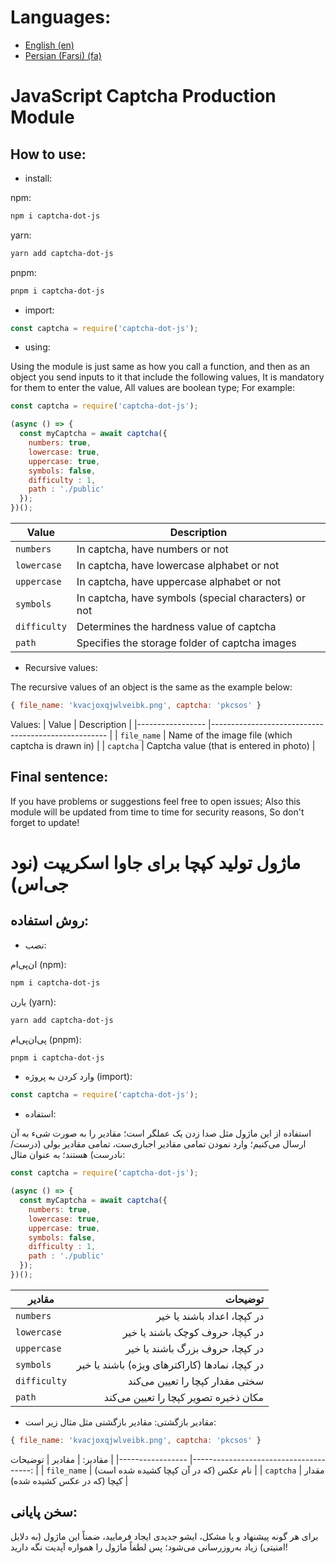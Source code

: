 # Languages:
- [English (en)](#javascript-captcha-production-module)
- [Persian (Farsi) (fa)](#%D9%85%D8%A7%DA%98%D9%88%D9%84-%D8%AA%D9%88%D9%84%DB%8C%D8%AF-%DA%A9%D9%BE%DA%86%D8%A7-%D8%A8%D8%B1%D8%A7%DB%8C-%D8%AC%D8%A7%D9%88%D8%A7-%D8%A7%D8%B3%DA%A9%D8%B1%DB%8C%D9%BE%D8%AA-%D9%86%D9%88%D8%AF-%D8%AC%DB%8C%D8%A7%D8%B3)

# JavaScript Captcha Production Module

## How to use:

- install:

npm:
```bash
npm i captcha-dot-js
```
yarn:
```bash
yarn add captcha-dot-js
```
pnpm:
```bash
pnpm i captcha-dot-js
```

- import:

```javascript
const captcha = require('captcha-dot-js');
```

- using:

Using the module is just same as how you call a function, and then as an object you send inputs to it that include the following values, It is mandatory for them to enter the value, All values are boolean type; For example:

```javascript
const captcha = require('captcha-dot-js');

(async () => {
  const myCaptcha = await captcha({
    numbers: true,
    lowercase: true,
    uppercase: true,
    symbols: false,
    difficulty : 1,
    path : './public'
  });
})();
```

| Value           	| Description                                          	|
|-----------------	|------------------------------------------------------	|
| ```numbers```   	| In captcha, have numbers or not                      	|
| ```lowercase``` 	| In captcha, have lowercase alphabet or not           	|
| ```uppercase``` 	| In captcha, have uppercase alphabet or not           	|
| ```symbols```   	| In captcha, have symbols (special characters) or not 	|
| ```difficulty```   	| Determines the hardness value of captcha  	|
| ```path```   	| Specifies the storage folder of captcha images   	|



- Recursive values:

‍‍The recursive values of an object is the same as the example below:

```javascript
{ file_name: 'kvacjoxqjwlveibk.png', captcha: 'pkcsos' }
```

Values:
| Value           	| Description                                        	|
|-----------------	|----------------------------------------------------	|
| ```file_name``` 	| Name of the image file (which captcha is drawn in) 	|
| ```captcha```   	| Captcha value (that is entered in photo)           	|

## Final sentence:

If you have problems or suggestions feel free to open issues; Also this module will be updated from time to time for security reasons, So don't forget to update!


#  ماژول تولید کپچا برای جاوا اسکریپت (نود جی‌اس)

## روش استفاده:

- نصب:

ان‌پی‌ام (npm):
```bash
npm i captcha-dot-js
```
یارن (yarn):
```bash
yarn add captcha-dot-js
```
پی‌ان‌پی‌ام (pnpm):
```bash
pnpm i captcha-dot-js
```

- وارد کردن به پروژه (import):
```javascript
const captcha = require('captcha-dot-js');
```

- استفاده:

استفاده از این ماژول مثل صدا زدن یک عملگر است؛ مقادیر را به صورت شیء به آن ارسال می‌کنیم؛ وارد نمودن تمامی مقادیر اجباری‌ست، تمامی مقادیر بولی (درست/نادرست) هستند؛ به عنوان مثال:
```javascript
const captcha = require('captcha-dot-js');

(async () => {
  const myCaptcha = await captcha({
    numbers: true,
    lowercase: true,
    uppercase: true,
    symbols: false,
    difficulty : 1,
    path : './public'
  });
})();
```
| مقادیر          	|                                        توضیحات 	|
|-----------------	|-----------------------------------------------:	|
| ```numbers```   	|                    در کپچا، اعداد باشند یا خیر 	|
| ```lowercase``` 	|                در کپچا، حروف کوچک باشند یا خیر 	|
| ```uppercase``` 	|                در کپچا، حروف بزرگ باشند یا خیر 	|
| ```symbols```   	| در کپچا، نمادها (کاراکترهای ویژه) باشند یا خیر 	|
| ```difficulty```   	| سختی مقدار کپچا را تعیین می‌کند  	|
| ```path```   	| مکان ذخیره تصویر کپچا را تعیین می‌کند   	|

- مقادیر بازگشتی:
مقادیر بازگشتی مثل مثال زیر است:
```javascript
{ file_name: 'kvacjoxqjwlveibk.png', captcha: 'pkcsos' }
```

مقادیر:
| مقادیر          	|                               توضیحات 	|
|-----------------	|--------------------------------------:	|
| ```file_name``` 	| نام عکس (که در آن کپچا کشیده شده است) 	|
| ```captcha```   	|      مقدار کپچا (که در عکس کشیده شده) 	|
## سخن پایانی:
برای هر گونه پیشنهاد و یا مشکل، ایشو جدیدی ایجاد فرمایید، ضمناً این ماژول (به دلایل امنیتی) زیاد به‌روزرسانی می‌شود؛ پس لطفاً ماژول را همواره آپدیت نگه دارید!
